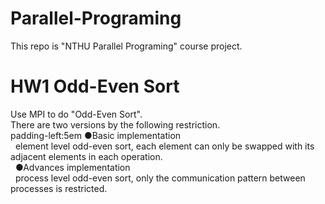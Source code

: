 # Parallel-Programing
This repo is "NTHU Parallel Programing" course project.

# HW1 Odd-Even Sort
Use MPI to do "Odd-Even Sort".<br>
There are two versions by the following restriction.<br>
padding-left:5em ●Basic implementation<br>
&nbsp;&nbsp;element level odd-even sort, each element can only be swapped with its adjacent elements in each operation.<br>
&nbsp;&nbsp;●Advances implementation<br>
&nbsp;&nbsp;process level odd-even sort, only the communication pattern between processes is restricted.<br>
